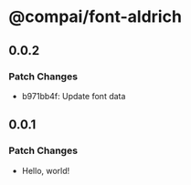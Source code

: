 # @compai/font-aldrich

## 0.0.2

### Patch Changes

- b971bb4f: Update font data

## 0.0.1

### Patch Changes

- Hello, world!
